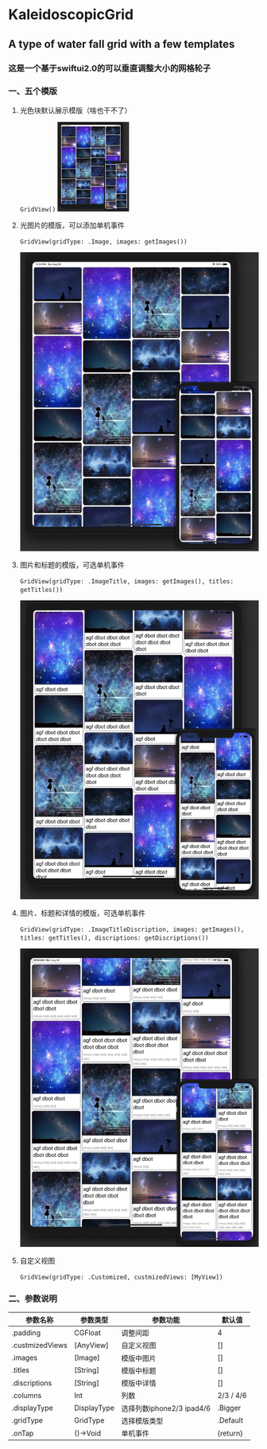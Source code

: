 # KaleidoscopicGrid
##  A type of water fall grid with a few templates

### 这是一个基于swiftui2.0的可以垂直调整大小的网格轮子

### 一、五个模版

1. 光色块默认展示模版（啥也干不了）

   `GridView()`
   <img src="https://github.com/Ian-Dx/KaleidoscopicGrid/blob/master/KaleidoscopicGrid/KaleidoscopicGrid/ExamplePics/2.png" width = 30% height = 30% />
2. 光图片的模版，可以添加单机事件

   `GridView(gridType: .Image, images: getImages())`

   ![](https://github.com/Ian-Dx/KaleidoscopicGrid/blob/master/KaleidoscopicGrid/KaleidoscopicGrid/ExamplePics/2.png)
3. 图片和标题的模版，可选单机事件

   `GridView(gridType: .ImageTitle, images: getImages(), titles: getTitles())`

   ![](https://github.com/Ian-Dx/KaleidoscopicGrid/blob/master/KaleidoscopicGrid/KaleidoscopicGrid/ExamplePics/3.png)

4. 图片、标题和详情的模版，可选单机事件

   `GridView(gridType: .ImageTitleDiscription, images: getImages(), titles: getTitles(), discriptions: getDiscriptions())`

   ![](https://github.com/Ian-Dx/KaleidoscopicGrid/blob/master/KaleidoscopicGrid/KaleidoscopicGrid/ExamplePics/4.png)

5. 自定义视图

   `GridView(gridType: .Customized, custmizedViews: [MyView])`

### 二、参数说明

| 参数名称        | 参数类型    | 参数功能                  | 默认值    |
| --------------- | ----------- | ------------------------- | --------- |
| .padding        | CGFloat     | 调整间距                  | 4         |
| .custmizedViews | [AnyView]   | 自定义视图                | []        |
| .images         | [Image]     | 模版中图片                | []        |
| .titles         | [String]    | 模版中标题                | []        |
| .discriptions   | [String]    | 模版中详情                | []        |
| .columns        | Int         | 列数                      | 2/3 / 4/6 |
| .displayType    | DisplayType | 选择列数iphone2/3 ipad4/6 | .Bigger   |
| .gridType       | GridType    | 选择模版类型              | .Default  |
| .onTap          | ()->Void    | 单机事件                  | {return}  |

